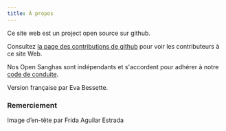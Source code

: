 ```yaml
---
title: À propos
---
```

Ce site web est un project open source sur github.

Consultez [la page des contributions de github](https://github.com/buddha-dharma/micro-site/graphs/contributors) pour voir les contributeurs à ce site Web.

Nos Open Sanghas sont indépendants et s'accordent pour adhérer à notre [code de conduite](../code/).

Version française par Eva Bessette.

### Remerciement

Image d’en-tête par Frida Aguilar Estrada
